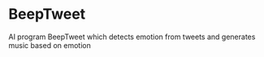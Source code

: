 # BeepTweet
AI program BeepTweet which detects emotion from tweets and generates music based on emotion
